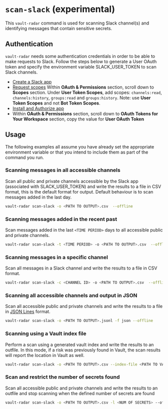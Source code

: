 # `scan-slack` (experimental)
This `vault-radar` command is used for scanning Slack channel(s) and identifying messages that contain sensitive secrets. 

## Authentication
`vault-radar` needs some authentication credentials in order to be able to make requests to Slack.
Follow the steps below to generate a User OAuth token and specify the environment variable SLACK_USER_TOKEN to scan Slack channels. 

* [Create a Slack app](https://api.slack.com/start/quickstart#creating)
* [Request scopes](https://api.slack.com/start/quickstart#scopes) Within **OAuth & Permissions** section, scroll down to **Scopes** section.
Under **User Token Scopes**, add scopes: `channels:read`, `channels:history`, `groups:read` and `groups:history`. Note: use **User Token Scopes** and not **Bot Token Scopes**.
*  [Install and Authorize app](https://api.slack.com/start/quickstart#installing)
*  Within **OAuth & Permissions** section, scroll down to **OAuth Tokens for Your Workspace** section, copy the value for **User OAuth Token**

## Usage
The following examples all assume you have already set the appropriate environment variable or that you intend to include them as part of the command you run.

### Scanning messages in all accessible channels

Scan all public and private channels accessible by the Slack app (associated with SLACK_USER_TOKEN) and write the results to a file in CSV format, this is the default format for output.
Default behaviour is to scan messages added in the last day.

```bash
vault-radar scan-slack -o <PATH TO OUTPUT>.csv  --offline
```

### Scanning messages added in the recent past

Scan messages added in the last `<TIME PERIOD>` days to all accessible public and private channels.

```bash
vault-radar scan-slack -t <TIME PERIOD> -o <PATH TO OUTPUT>.csv  --offline
```

### Scanning messages in a specific channel

Scan all messages in a Slack channel and write the results to a file in CSV format.

```bash
vault-radar scan-slack -c <CHANNEL ID> -o <PATH TO OUTPUT>.csv  --offline
```

### Scanning all accessible channels and output in JSON

Scan all accessible public and private channels and write the results to a file in [JSON Lines](https://jsonlines.org/) format.

```bash
vault-radar scan-slack -o <PATH TO OUTPUT>.jsonl -f json --offline
```

### Scanning using a Vault index file

Perform a scan using a generated vault index and write the results to an outfile. 
In this mode, if a risk was previously found in Vault, the scan results will report the location in Vault as well.

```bash
vault-radar scan-slack -o <PATH TO OUTPUT>.csv --index-file <PATH TO VAULT INDEX>.jsonl --offline 
```

### Scan and restrict the number of secrets found

Scan all accessible public and private channels and write the results to an outfile and stop scanning when the defined number of secrets are found

```bash
vault-radar scan-slack -o <PATH TO OUTPUT>.csv -l <NUM OF SECRETS> --offline
